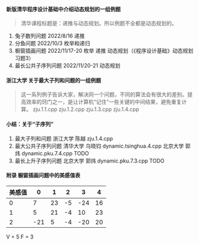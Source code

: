 #### 新版清华程序设计基础中介绍动态规划的一组例题  
> 清华课程标题是：递推与动态规划。所以例题不全都是动态规划的。
1. 兔子数列问题          2022/8/16          递推
2. 分鱼问题              2022/10/3          枚举和递归
3. 橱窗插画问题          2022/11/17-20      枚举 递推 动态规划（《程序设计基础》动态规划 习题3）
4. 最长公共子序列问题     2022/11/20-21      动态规划


#### 浙江大学 关于最大子列和问题的一组例题
> 这一系列例子告诉大家，解决同一个问题，不同的算法会有很大的差别。提高效率的窍门之一，是让计算机“记住”一些关键的中间结果，避免重复计算。
zju.1.1.cpp
zju.1.2.cpp
zju.1.3.cpp
zju.1.4.cpp


#### 小结：关于“子序列”
1. 最大子列和问题 
    浙江大学 陈越 zju.1.4.cpp
2. 最大公共子序列问题
    清华大学 乌晓钧 dynamic.tsinghua.4.cpp
    北京大学 郭炜 dynamic.pku.7.4.cpp   TODO
3. 最长上升子序列问题
    北京大学 郭炜 dynamic.pku.7.3.cpp   TODO


#### 附录 橱窗插画问题中的美感值表
|美感值 |0      |1      |2      |3      |4      |
|---|---|---|---|---|---|
|0      |7      |23     |-5     |-24    |16     |
|1      |5      |21     |-4     |10     |23     |
|2      |-21    |5      |-4     |-20    |20     |
V = 5
F = 3
